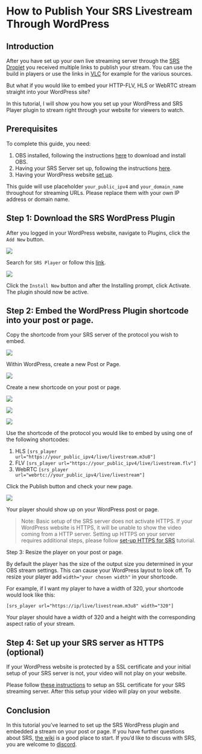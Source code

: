 # How to Publish Your SRS Livestream Through WordPress

## Introduction

After you have set up your own live streaming server through the [SRS Droplet](https://blog.ossrs.io/how-to-setup-a-video-streaming-service-by-1-click-e9fe6f314ac6)
you received multiple links to publish your stream. You can use the build in players or use the links in [VLC](https://www.videolan.org/)
for example for the various sources.

But what if you would like to embed your HTTP-FLV, HLS or WebRTC stream straight into your WordPress site?

In this tutorial, I will show you how you set up your WordPress and SRS Player plugin to stream right through your
website for viewers to watch.

<!--truncate-->

## Prerequisites

To complete this guide, you need:

1. OBS installed, following the instructions [here](https://obsproject.com/) to download and install OBS.
1. Having your SRS Server set up, following the instructions [here](https://blog.ossrs.io/how-to-setup-a-video-streaming-service-by-1-click-e9fe6f314ac6).
1. Having your WordPress website [set up](https://medium.com/@kindlepublishingservices/setting-up-a-wordpress-website-8ed1911d3831).

This guide will use placeholder `your_public_ipv4` and `your_domain_name` throughout for streaming URLs. Please replace
them with your own IP address or domain name.

## Step 1: Download the SRS WordPress Plugin

After you logged in your WordPress website, navigate to Plugins, click the `Add New` button.

![](/img/blog-2022-04-15-001.png)

Search for `SRS Player` or follow this [link](https://wordpress.org/plugins/srs-player/).

![](/img/blog-2022-04-15-002.png)

Click the `Install Now` button and after the Installing prompt, click Activate. The plugin should now be active.

## Step 2: Embed the WordPress Plugin shortcode into your post or page.

Copy the shortcode from your SRS server of the protocol you wish to embed.

![](/img/blog-2022-04-15-003.png)

Within WordPress, create a new Post or Page.

![](/img/blog-2022-04-15-004.png)

Create a new shortcode on your post or page.

![](/img/blog-2022-04-15-005.png)

![](/img/blog-2022-04-15-006.png)

![](/img/blog-2022-04-15-007.png)

Use the shortcode of the protocol you would like to embed by using one of the following shortcodes:

1. HLS `[srs_player url="https://your_public_ipv4/live/livestream.m3u8"]`
1. FLV `[srs_player url="https://your_public_ipv4/live/livestream.flv"]`
1. WebRTC `[srs_player url="webrtc://your_public_ipv4/live/livestream"]`

Click the Publish button and check your new page.

![](/img/blog-2022-04-15-008.png)

Your player should show up on your WordPress post or page.

> Note: Basic setup of the SRS server does not activate HTTPS. If your WordPress website is HTTPS, it will be unable to
> show the video coming from a HTTP server. Setting up HTTPS on your server requires additional steps, please follow
> [set-up HTTPS for SRS](https://blog.ossrs.io/how-to-secure-srs-with-lets-encrypt-by-1-click-cb618777639f) tutorial.

Step 3: Resize the player on your post or page.

By default the player has the size of the output size you determined in your OBS stream settings. This can cause your
WordPress layout to look off. To resize your player add `width="your chosen width"` in your shortcode.

For example, if I want my player to have a width of 320, your shortcode would look like this:

```text
[srs_player url="https://ip/live/livestream.m3u8" width="320"]
```

Your player should have a width of 320 and a height with the corresponding aspect ratio of your stream.

## Step 4: Set up your SRS server as HTTPS (optional)

If your WordPress website is protected by a SSL certificate and your initial setup of your SRS server is not, your video
will not play on your website.

Please follow [these instructions](https://blog.ossrs.io/how-to-secure-srs-with-lets-encrypt-by-1-click-cb618777639f) to
setup an SSL certificate for your SRS streaming server. After this setup your video will play on your website.

## Conclusion

In this tutorial you’ve learned to set up the SRS WordPress plugin and embedded a stream on your post or page. If you
have further questions about SRS, [the wiki](https://github.com/ossrs/srs/wiki/v4_EN_Home) is a good place to start. If
you’d like to discuss with SRS, you are welcome to [discord](https://discord.gg/yZ4BnPmHAd).
